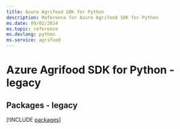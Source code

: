 ```yaml
---
title: Azure Agrifood SDK for Python
description: Reference for Azure Agrifood SDK for Python
ms.date: 09/02/2024
ms.topic: reference
ms.devlang: python
ms.service: agrifood
---
```

# Azure Agrifood SDK for Python - legacy
## Packages - legacy
[!INCLUDE [packages](agrifood-index.md)]